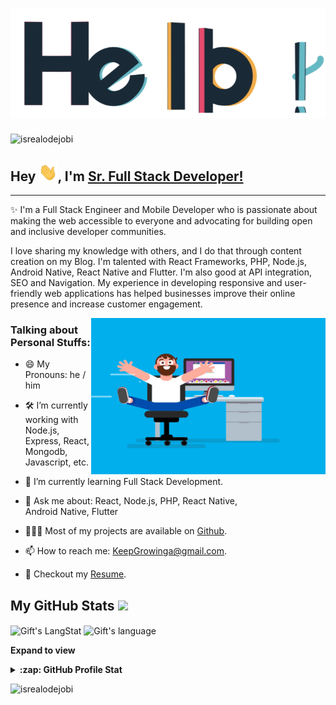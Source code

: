 <!-- Heading -->
<h1 align="center"><img src = "https://raw.githubusercontent.com/KeepGrowingHere/KeepGrowingHere/main/gifs/hello.gif"></h1>

<!-- Profile Views -->

<p align="left"> <img src="https://komarev.com/ghpvc/?username=KeepGrowingHere&label=Profile%20views&color=0e75b6&style=flat" alt="isrealodejobi" />
</p>

 <!-- About section -->

## Hey <img src = "https://raw.githubusercontent.com/KeepGrowingHere/KeepGrowingHere/main/gifs/Hi.gif" width = 30px>, I'm [Sr. Full Stack Developer!](https://github.com/KeepGrowingHere/)

---
✨ I'm a Full Stack Engineer and Mobile Developer who is passionate about making the web accessible to everyone and advocating for building open and inclusive developer communities. 

I love sharing my knowledge with others, and I do that through content creation on my Blog. I'm talented with React Frameworks, PHP, Node.js, Android Native, React Native and Flutter. I'm also good at API integration, SEO and Navigation. My experience in developing responsive and user-friendly web applications has helped businesses improve their online presence and increase customer engagement.


<!-- code gif-->

<img align="right" height="250" width="375" alt="" src="https://raw.githubusercontent.com/KeepGrowingHere/KeepGrowingHere/main/gifs/coder.gif" />

### Talking about Personal Stuffs:

- 😄 My Pronouns: he / him 

- 🛠 I’m currently working with Node.js, Express, React, <br /> Mongodb, Javascript, etc.

- 🚀 I’m currently learning Full Stack Development.

- 💬 Ask me about: React, Node.js, PHP, React Native, <br /> Android Native, Flutter

- 👨🏻‍💻 Most of my projects are available on [Github](https://github.com/KeepGrowingHere).

- 📫 How to reach me: KeepGrowinga@gmail.com.

- 📝 Checkout my [Resume](https://github.com/KeepGrowingHere/KeepGrowingHere/blob/main/resume.pdf).

<!-- About section: END -->
 
  <!-- GitHub section -->

 ##  My GitHub Stats <img src = "https://i.pinimg.com/originals/65/c4/f4/65c4f452571be1261e9c623f7da488ac.gif" width = 35px>  
 
 <div>
   <img align="center" src="https://github-readme-streak-stats.herokuapp.com/?user=KeepGrowingHere" alt="Gift's LangStat" />
  <img align="center" src="https://github-readme-stats.vercel.app/api/top-langs?username=KeepGrowingHere&langs_count=10&show_icons=true&locale=en&layout=compact&theme=light" alt="Gift's language" height="192px"  width="500px"/>
</div>

**Expand to view**
<details>
  <summary><b>:zap: GitHub Profile Stat</b></summary>
  <img src="https://github-readme-stats.anuraghazra1.vercel.app/api?username=KeepGrowingHere&show_icons=true" />
</details>

<!-- GitHub section: END -->

<!-- Profile Views -->

<p align="left"> <img src="https://komarev.com/ghpvc/?username=KeepGrowingHere&label=Profile%20views&color=0e75b6&style=flat" alt="isrealodejobi" />
</p>

<!-- THE END -->


<!--
**KeepGrowingHere/KeepGrowingHere** is a ✨ _special_ ✨ repository because its `README.md` (this file) appears on your GitHub profile.

Here are some ideas to get you started:

- 🔭 I’m currently working on ...
- 🌱 I’m currently learning ...
- 👯 I’m looking to collaborate on ...
- 🤔 I’m looking for help with ...
- 💬 Ask me about ...
- 📫 How to reach me: ...
- 😄 Pronouns: ...
- ⚡ Fun fact: ...
-->

